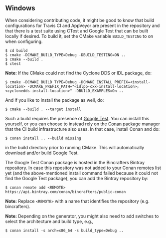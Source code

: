## Windows

When considering contributing code, it might be good to know that build configurations for Travis CI and AppVeyor are present in the repository and that there is a test suite using CTest and Google Test that can be built locally if desired. To build it, set the CMake variable `BUILD_TESTING` to on when configuring.

```
$ cd build
$ cmake -DCMAKE_BUILD_TYPE=Debug -DBUILD_TESTING=ON ..
$ cmake --build .
$ ctest
```


**Note:** If the CMake could not find the Cyclone DDS or IDL package, do:

```
$ cmake -DCMAKE_BUILD_TYPE=Debug -DCMAKE_INSTALL_PREFIX=<install-location> -DCMAKE_PREFIX_PATH="<idlpp-cxx-install-location>;<cyclonedds-install-location>" -DBUILD_EXAMPLES=On ..
```


And if you like to install the package as well, do:

```
$ cmake --build . --target install
```


Such a build requires the presence of [Google Test](https://github.com/google/googletest). You can install this yourself, or you can choose to instead rely on the [Conan](https://conan.io/) package manager that the CI build infrastructure also uses. In that case, install Conan and do:

```
$ conan install .. --build missing
```

in the build directory prior to running CMake. This will automatically download and/or build Google Test.

The Google Test Conan package is hosted in the Bincrafters Bintray repository. In case this repository was not added to your Conan remotes list yet (and the above-mentioned install command failed because it could not find the Google Test package), you can add the Bintray repository by:

```
$ conan remote add <REMOTE> https://api.bintray.com/conan/bincrafters/public-conan
```

**Note:** Replace `<REMOTE>` with a name that identifies the repository (e.g. bincrafters).

**Note:** Depending on the generator, you might also need to add switches to select the architecture and build type, e.g.,

```
$ conan install -s arch=x86_64 -s build_type=Debug ..
```